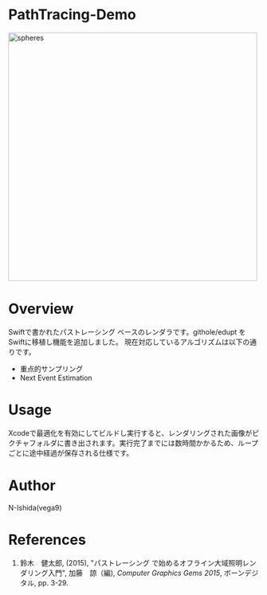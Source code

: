 #  PathTracing-Demo
<img width="499" alt="spheres" src="https://user-images.githubusercontent.com/37180011/41351278-d3421026-6f50-11e8-9b03-622091ee2db0.png">

# Overview
Swiftで書かれたパストレーシング ベースのレンダラです。githole/edupt をSwiftに移植し機能を追加しました。
現在対応しているアルゴリズムは以下の通りです。
- 重点的サンプリング
- Next Event Estimation

# Usage
Xcodeで最適化を有効にしてビルドし実行すると、レンダリングされた画像がピクチャフォルダに書き出されます。実行完了までには数時間かかるため、ループごとに途中経過が保存される仕様です。

# Author
N-Ishida(vega9)

# References
1. 鈴木　健太郎, (2015), "パストレーシング で始めるオフライン大域照明レンダリング入門", 加藤　諒（編), _Computer Graphics Gems 2015_, ボーンデジタル, pp. 3-29. 


